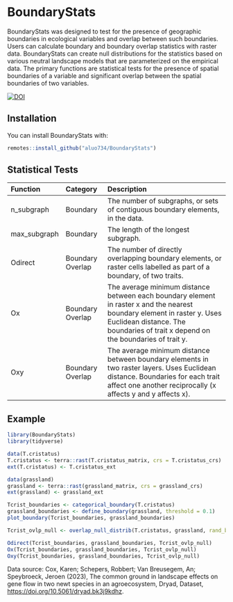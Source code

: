 
# BoundaryStats

BoundaryStats was designed to test for the presence of geographic
boundaries in ecological variables and overlap between such boundaries.
Users can calculate boundary and boundary overlap statistics with raster
data. BoundaryStats can create null distributions for the statistics
based on various neutral landscape models that are parameterized on the
empirical data. The primary functions are statistical tests for the
presence of spatial boundaries of a variable and significant overlap
between the spatial boundaries of two variables.

[![DOI](https://zenodo.org/badge/534683960.svg)](https://zenodo.org/badge/latestdoi/534683960)

## Installation

You can install BoundaryStats with:

``` r
remotes::install_github("aluo734/BoundaryStats")
```

## Statistical Tests

<table class="table table-striped table-hover table-condensed" style="margin-left: auto; margin-right: auto;">
<thead>
<tr>
<th style="text-align:left;">
Function
</th>
<th style="text-align:left;">
Category
</th>
<th style="text-align:left;">
Description
</th>
</tr>
</thead>
<tbody>
<tr>
<td style="text-align:left;">
n_subgraph
</td>
<td style="text-align:left;">
Boundary
</td>
<td style="text-align:left;">
The number of subgraphs, or sets of contiguous boundary elements, in the
data.
</td>
</tr>
<tr>
<td style="text-align:left;">
max_subgraph
</td>
<td style="text-align:left;">
Boundary
</td>
<td style="text-align:left;">
The length of the longest subgraph.
</td>
</tr>
<tr>
<td style="text-align:left;">
Odirect
</td>
<td style="text-align:left;">
Boundary Overlap
</td>
<td style="text-align:left;">
The number of directly overlapping boundary elements, or raster cells
labelled as part of a boundary, of two traits.
</td>
</tr>
<tr>
<td style="text-align:left;">
Ox
</td>
<td style="text-align:left;">
Boundary Overlap
</td>
<td style="text-align:left;">
The average minimum distance between each boundary element in raster x
and the nearest boundary element in raster y. Uses Euclidean distance.
The boundaries of trait x depend on the boundaries of trait y.
</td>
</tr>
<tr>
<td style="text-align:left;">
Oxy
</td>
<td style="text-align:left;">
Boundary Overlap
</td>
<td style="text-align:left;">
The average minimum distance between boundary elements in two raster
layers. Uses Euclidean distance. Boundaries for each trait affect one
another reciprocally (x affects y and y affects x).
</td>
</tr>
</tbody>
</table>

## Example

``` r
library(BoundaryStats)
library(tidyverse)

data(T.cristatus)
T.cristatus <- terra::rast(T.cristatus_matrix, crs = T.cristatus_crs)
ext(T.cristatus) <- T.cristatus_ext

data(grassland)
grassland <- terra::rast(grassland_matrix, crs = grassland_crs)
ext(grassland) <- grassland_ext

Tcrist_boundaries <- categorical_boundary(T.cristatus)
grassland_boundaries <- define_boundary(grassland, threshold = 0.1)
plot_boundary(Tcrist_boundaries, grassland_boundaries)

Tcrist_ovlp_null <- overlap_null_distrib(T.cristatus, grassland, rand_both = FALSE, x_cat = T, n_iterations = 100, x_model = 'random_cluster')

Odirect(Tcrist_boundaries, grassland_boundaries, Tcrist_ovlp_null)
Ox(Tcrist_boundaries, grassland_boundaries, Tcrist_ovlp_null)
Oxy(Tcrist_boundaries, grassland_boundaries, Tcrist_ovlp_null)
```

Data source: Cox, Karen; Schepers, Robbert; Van Breusegem, An;
Speybroeck, Jeroen (2023), The common ground in landscape effects on
gene flow in two newt species in an agroecosystem, Dryad, Dataset,
<https://doi.org/10.5061/dryad.bk3j9kdhz>.
